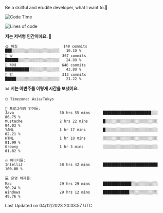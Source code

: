 Be a skillful and erudite developer, what I want to.👶

<!--START_SECTION:waka-->
![Code Time](http://img.shields.io/badge/Code%20Time-305%20hrs%2046%20mins-blue)

![Lines of code](https://img.shields.io/badge/%EC%A0%80%EB%8A%94%20%EC%97%AC%ED%83%9C%EA%B9%8C%EC%A7%80%20-742.7%20thousand%20%EC%A4%84%EC%9D%98%20%EC%BD%94%EB%93%9C%EB%A5%BC%20%EC%9E%91%EC%84%B1%ED%96%88%EC%96%B4%EC%9A%94.-blue)

**저는 저녁형 인간이에요. 🦉** 

```text
🌞 아침                     149 commits         ███░░░░░░░░░░░░░░░░░░░░░░   10.10 % 
🌆 낮　                     367 commits         ██████░░░░░░░░░░░░░░░░░░░   24.88 % 
🌃 저녁                     646 commits         ███████████░░░░░░░░░░░░░░   43.80 % 
🌙 밤　                     313 commits         █████░░░░░░░░░░░░░░░░░░░░   21.22 % 
```


📊 **저는 이번주를 이렇게 시간을 보냈어요.** 

```text
🕑︎ Timezone: Asia/Tokyo

💬 프로그래밍 언어들: 
Java                     50 hrs 55 mins      ██████████████████████░░░   86.75 % 
Mustache                 2 hrs 22 mins       █░░░░░░░░░░░░░░░░░░░░░░░░   04.03 % 
YAML                     1 hr 17 mins        █░░░░░░░░░░░░░░░░░░░░░░░░   02.21 % 
HTML                     1 hr 10 mins        ░░░░░░░░░░░░░░░░░░░░░░░░░   01.99 % 
Groovy                   1 hr 3 mins         ░░░░░░░░░░░░░░░░░░░░░░░░░   01.82 % 

🔥 에디터들: 
IntelliJ                 58 hrs 42 mins      █████████████████████████   100.00 % 

💻 운영 체제들: 
Mac                      29 hrs 29 mins      █████████████░░░░░░░░░░░░   50.24 % 
Windows                  29 hrs 12 mins      ████████████░░░░░░░░░░░░░   49.76 % 
```


 Last Updated on 04/12/2023 20:03:57 UTC
<!--END_SECTION:waka-->
